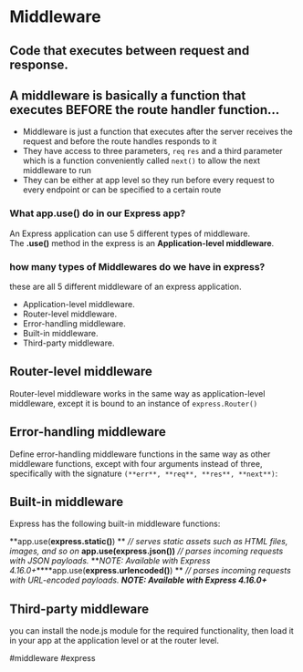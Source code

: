 # Middleware



## Code that executes between request and response.

## A middleware is basically a function that executes **BEFORE** the route handler function…





-   Middleware is just a function that executes after the server receives the request and before the route handles responds to it
-   They have access to three parameters, `req` `res` and a third parameter which is a function conveniently called `next()` to allow the next middleware to run
-   They can be either at app level so they run before every request to every endpoint or can be specified to a certain route

###  What app.use() do in our Express app?
An Express application can use 5 different types of middleware. The **.use()** method in the express is an **Application-level middleware**.


###  how many types of Middlewares do we have in express?

these are all 5 different middleware of an express application.

-   Application-level middleware.
-   Router-level middleware.
-   Error-handling middleware.
-   Built-in middleware.
-   Third-party middleware.


## Router-level middleware
Router-level middleware works in the same way as application-level middleware, except it is bound to an instance of `express.Router()`

##  Error-handling middleware
Define error-handling middleware functions in the same way as other middleware functions, except with four arguments instead of three, specifically with the signature `(**err**, **req**, **res**, **next**)`:

##  Built-in middleware

Express has the following built-in middleware functions:

**app.use(****express.static()****) **                                         _//_ _serves static assets such as HTML files, images, and so on_   **app.use(****express.json()****)**                                            _//_ _parses incoming requests with JSON payloads._ **_NOTE: Available with Express 4.16.0+_****app.use(****express.urlencoded()****)   **                                   _//_ _parses incoming requests with URL-encoded payloads._ **_NOTE: Available with Express 4.16.0+_**

## Third-party middleware

you can install the node.js module for the required functionality, then load it in your app at the application level or at the router level.

#middleware
#express